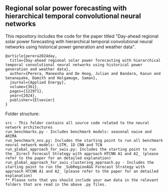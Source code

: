 ## Regional solar power forecasting with hierarchical temporal convolutional neural networks
This repository includes the code for the paper titled "Day-ahead regional solar power forecasting with hierarchical temporal convolutional neural networks using historical power generation and weather data".

```
@article{perera2024day,
  title={Day-ahead regional solar power forecasting with hierarchical temporal convolutional neural networks using historical power generation and weather data},
  author={Perera, Maneesha and De Hoog, Julian and Bandara, Kasun and Senanayake, Damith and Halgamuge, Saman},
  journal={Applied Energy},
  volume={361},
  pages={122971},
  year={2024},
  publisher={Elsevier}
}
```

Folder structure:
```
src - This folder contains all source code related to the neural network architectures
run_benchmarks.py - Includes benchmark models: seasonal naive and ARIMA
run_benchmark_nns.py: Includes the starting point to run all benchmark neural network models: LSTM, 1D CNN and TCN
run_global_approach_for_swis.py: Includes the starting point to run the _Direct Forecast Strategy with approach HTCNN A1 and A2_ (please refer to the paper for an detailed explanation)
run_global_approach_for_swis_clustering_approach.py - Includes the starting point to run the _SubRegionAGG Forecast Strategy with approach HTCNN A1 and A2_ (please refer to the paper for an detailed explanation)
** Please note that you should include your own data in the relevant folders that are read in the above .py files.
```

